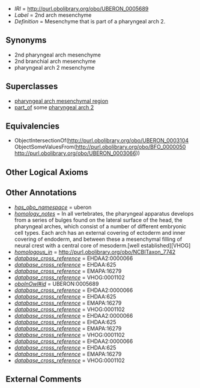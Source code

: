  * *IRI* = http://purl.obolibrary.org/obo/UBERON_0005689
 * *Label* = 2nd arch mesenchyme
 * *Definition* = Mesenchyme that is part of a pharyngeal arch 2.

## Synonyms

 * 2nd pharyngeal arch mesenchyme
 * 2nd branchial arch mesenchyme
 * pharyngeal arch 2 mesenchyme

## Superclasses

 * [pharyngeal arch mesenchymal region](../../UBERON/94/UBERON_0009494.md)
 * [part_of](../../BFO/50/BFO_0000050.md) some [pharyngeal arch 2](../../UBERON/66/UBERON_0003066.md)

## Equivalencies

 * ObjectIntersectionOf(<http://purl.obolibrary.org/obo/UBERON_0003104> ObjectSomeValuesFrom(<http://purl.obolibrary.org/obo/BFO_0000050> <http://purl.obolibrary.org/obo/UBERON_0003066>))

## Other Logical Axioms


## Other Annotations

 * *[has_obo_namespace](../../ce/oboInOwl#hasOBONamespace.md)* = uberon
 * *[homology_notes](../../UBPROP/03/UBPROP_0000003.md)* = In all vertebrates, the pharyngeal apparatus develops from a series of bulges found on the lateral surface of the head, the pharyngeal arches, which consist of a number of different embryonic cell types. Each arch has an external covering of ectoderm and inner covering of endoderm, and between these a mesenchymal filling of neural crest with a central core of mesoderm.[well established][VHOG]
 * *[homologous_in](../../core#homologous/in/core#homologous_in.md)* = http://purl.obolibrary.org/obo/NCBITaxon_7742
 * *[database_cross_reference](../../ef/oboInOwl#hasDbXref.md)* = EHDAA2:0000066
 * *[database_cross_reference](../../ef/oboInOwl#hasDbXref.md)* = EHDAA:625
 * *[database_cross_reference](../../ef/oboInOwl#hasDbXref.md)* = EMAPA:16279
 * *[database_cross_reference](../../ef/oboInOwl#hasDbXref.md)* = VHOG:0001102
 * *[oboInOwl#id](../../id/oboInOwl#id.md)* = UBERON:0005689
 * *[database_cross_reference](../../ef/oboInOwl#hasDbXref.md)* = EHDAA2:0000066
 * *[database_cross_reference](../../ef/oboInOwl#hasDbXref.md)* = EHDAA:625
 * *[database_cross_reference](../../ef/oboInOwl#hasDbXref.md)* = EMAPA:16279
 * *[database_cross_reference](../../ef/oboInOwl#hasDbXref.md)* = VHOG:0001102
 * *[database_cross_reference](../../ef/oboInOwl#hasDbXref.md)* = EHDAA2:0000066
 * *[database_cross_reference](../../ef/oboInOwl#hasDbXref.md)* = EHDAA:625
 * *[database_cross_reference](../../ef/oboInOwl#hasDbXref.md)* = EMAPA:16279
 * *[database_cross_reference](../../ef/oboInOwl#hasDbXref.md)* = VHOG:0001102
 * *[database_cross_reference](../../ef/oboInOwl#hasDbXref.md)* = EHDAA2:0000066
 * *[database_cross_reference](../../ef/oboInOwl#hasDbXref.md)* = EHDAA:625
 * *[database_cross_reference](../../ef/oboInOwl#hasDbXref.md)* = EMAPA:16279
 * *[database_cross_reference](../../ef/oboInOwl#hasDbXref.md)* = VHOG:0001102

## External Comments

